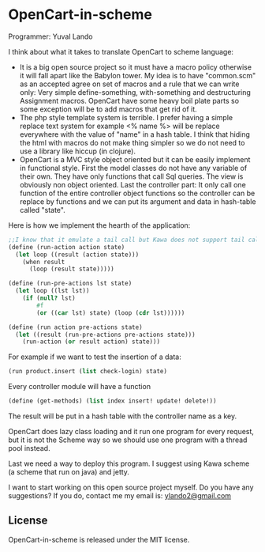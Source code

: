 OpenCart-in-scheme
=========================

Programmer: Yuval Lando

I think about what it takes to translate OpenCart to scheme language:
*	It is a big open source project so it must have a macro policy otherwise it will fall apart like the Babylon tower.  My idea is to have "common.scm" as an accepted agree on set of macros and a rule that we can write only: 
Very simple define-something, with-something and destructuring Assignment macros. OpenCart have some heavy boil plate parts so some exception will be to add macros that get rid of it.
*	The php style template system is terrible. I prefer having a simple replace text system for example <% name %> will be replace everywhere with the value of "name" in a hash table. I think that hiding the html with macros do not make thing simpler so we do not need to use a library like hiccup (in clojure).
*	OpenCart is a MVC style object oriented but it can be easily implement in functional style. First the model classes do not have any variable of their own. They have only functions that call Sql queries. The view is obviously non object oriented. Last the controller part: It only call one function of the entire controller object functions so the controller can be replace by functions and we can put its argument and data in hash-table called "state".

Here is how we implement the hearth of the application:
```scheme
;;I know that it emulate a tail call but Kawa does not support tail calls.
(define (run-action action state)
  (let loop ((result (action state)))
    (when result
      (loop (result state)))))

(define (run-pre-actions lst state)
  (let loop ((lst lst))
    (if (null? lst)
        #f
        (or ((car lst) state) (loop (cdr lst))))))

(define (run action pre-actions state)
  (let ((result (run-pre-actions pre-actions state)))
    (run-action (or result action) state)))
```
For example if we want to test the insertion of a data:
```scheme
(run product.insert (list check-login) state)
```
Every controller module will have a function
```scheme
(define (get-methods) (list index insert! update! delete!))
```
The result will be put in a hash table with the controller name as a key.

OpenCart does lazy class loading and it run one program for every request, but it is not the Scheme way so we should use one program with a thread pool instead.

Last we need a way to deploy this program.
I suggest using Kawa scheme (a scheme that run on java) and jetty.
 
I want to start working on this open source project myself. Do you have any suggestions? If you do, contact me my email is: ylando2@gmail.com

License
-------
OpenCart-in-scheme is released under the MIT license.
